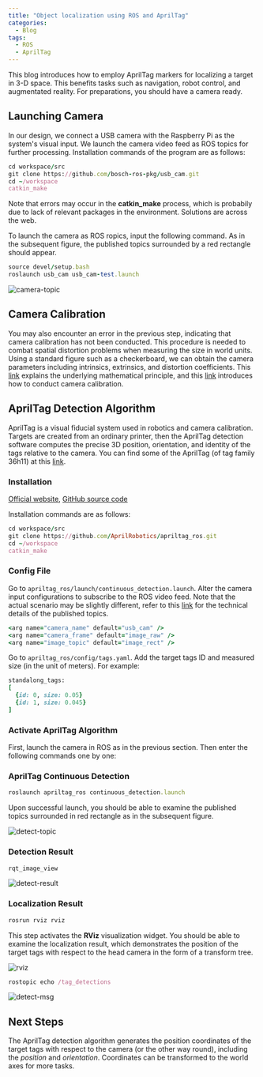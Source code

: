 ```yaml
---
title: "Object localization using ROS and AprilTag"
categories:
  - Blog
tags:
  - ROS
  - AprilTag
---
```


This blog introduces how to employ AprilTag markers for localizing a target in 3-D space. This benefits tasks such as navigation, robot control, and augmentated reality. For preparations, you should have a camera ready.

## Launching Camera

In our design, we connect a USB camera with the Raspberry Pi as the system's visual input. We launch the camera video feed as ROS topics for further processing. Installation commands of the program are as follows:

```ruby
cd workspace/src
git clone https://github.com/bosch-ros-pkg/usb_cam.git
cd ~/workspace
catkin_make
```

Note that errors may occur in the **catkin_make** process, which is probabily due to lack of relevant packages in the environment. Solutions are across the web.

To launch the camera as ROS ropics, input the following command. As in the subsequent figure, the published topics surrounded by a red rectangle should appear.

```ruby
source devel/setup.bash
roslaunch usb_cam usb_cam-test.launch
```

![camera-topic](/assets/images/rosapriltag-camera-topic.png)

## Camera Calibration

You may also encounter an error in the previous step, indicating that camera calibration has not been conducted. This procedure is needed to combat spatial distortion problems when measuring the size in world units. Using a standard figure such as a checkerboard, we can obtain the camera parameters including intrinsics, extrinsics, and distortion coefficients. This [link](https://www.mathworks.com/help/vision/ug/camera-calibration.html) explains the underlying mathematical principle, and this [link](https://wiki.ros.org/camera_calibration) introduces how to conduct camera calibration.

## AprilTag Detection Algorithm

AprilTag is a visual fiducial system used in robotics and camera calibration. Targets are created from an ordinary printer, then the AprilTag detection software computes the precise 3D position, orientation, and identity of the tags relative to the camera. You can find some of the AprilTag (of tag family 36h11) at this [link](https://www.dotproduct3d.com/uploads/8/5/1/1/85115558/apriltags1-50.pdf).

### Installation

[Official website](https://april.eecs.umich.edu/software/apriltag), [GitHub source code](https://github.com/AprilRobotics/apriltag_ros)

Installation commands are as follows:

```ruby
cd workspace/src
git clone https://github.com/AprilRobotics/apriltag_ros.git
cd ~/workspace
catkin_make
```

### Config File

Go to `apriltag_ros/launch/continuous_detection.launch`. Alter the camera input configurations to subscribe to the ROS video feed. Note that the actual scenario may be slightly different, refer to this [link](http://wiki.ros.org/image_proc) for the technical details of the published topics.

```ruby
<arg name="camera_name" default="usb_cam" />
<arg name="camera_frame" default="image_raw" />
<arg name="image_topic" default="image_rect" />
```

Go to `apriltag_ros/config/tags.yaml`. Add the target tags ID and measured size (in the unit of meters). For example:

```ruby
standalong_tags:
[
  {id: 0, size: 0.05}
  {id: 1, size: 0.045}
]
```

### Activate AprilTag Algorithm

First, launch the camera in ROS as in the previous section. Then enter the following commands one by one:

### AprilTag Continuous Detection

```ruby
roslaunch apriltag_ros continuous_detection.launch
```

Upon successful launch, you should be able to examine the published topics surrounded in red rectangle as in the subsequent figure.

![detect-topic](/assets/images/rosapriltag-detect-topic.jpg)

### Detection Result

```ruby
rqt_image_view
```

![detect-result](/assets/images/rosapriltag-detect-result.png)

### Localization Result

```ruby
rosrun rviz rviz
```

This step activates the **RViz** visualization widget. You should be able to examine the localization result, which demonstrates the position of the target tags with respect to the head camera in the form of a transform tree.

![rviz](/assets/images/rosapriltag-rviz.png)

```ruby
rostopic echo /tag_detections
```

![detect-msg](/assets/images/rosapriltag-detect-msg.png)

## Next Steps

The AprilTag detection algorithm generates the position coordinates of the target tags with respect to the camera (or the other way round), including the *position* and *orientation*. Coordinates can be transformed to the world axes for more tasks.
